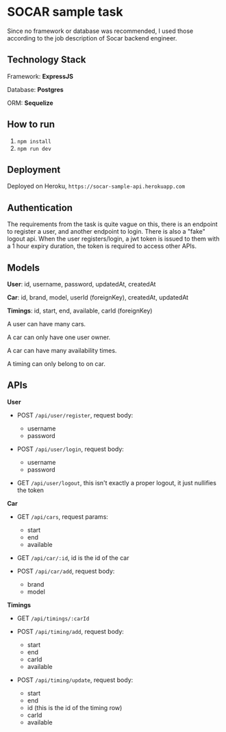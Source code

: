 # SOCAR sample task
Since no framework or database was recommended, I used those according to the job description of Socar backend engineer.
## Technology Stack
Framework: **ExpressJS**

Database: **Postgres**

ORM: **Sequelize**

## How to run
1. `npm install`
2. `npm run dev`

## Deployment
Deployed on Heroku, `https://socar-sample-api.herokuapp.com`

## Authentication
The requirements from the task is quite vague on this, there is an endpoint to register a user, and another endpoint to login. There is also a "fake" logout api. When the user registers/login, a jwt token is issued to them with a 1 hour expiry duration, the token is required to access other APIs.

## Models
**User**: id, username, password, updatedAt, createdAt

**Car**: id, brand, model, userId (foreignKey), createdAt, updatedAt

**Timings**: id, start, end, available, carId (foreignKey)

A user can have many cars.

A car can only have one user owner.

A car can have many availability times.

A timing can only belong to on car.

## APIs
**User**
- POST `/api/user/register`, request body:
  - username
  - password

- POST `/api/user/login`, request body:
  - username
  - password
  
- GET `/api/user/logout`, this isn't exactly a proper logout, it just nullifies the token

**Car**
- GET `/api/cars`, request params:
  - start
  - end
  - available

- GET `/api/car/:id`, id is the id of the car

- POST `/api/car/add`, request body:
  - brand
  - model
  
**Timings**
- GET `/api/timings/:carId`

- POST `/api/timing/add`, request body:
  - start
  - end
  - carId
  - available
  
- POST `/api/timing/update`, request body:
  - start
  - end
  - id (this is the id of the timing row)
  - carId
  - available


